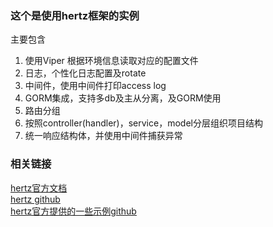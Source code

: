 ### 这个是使用hertz框架的实例
主要包含
1. 使用Viper 根据环境信息读取对应的配置文件 
2. 日志，个性化日志配置及rotate
3. 中间件，使用中间件打印access log
4. GORM集成，支持多db及主从分离，及GORM使用
5. 路由分组
6. 按照controller(handler)，service，model分层组织项目结构
7. 统一响应结构体，并使用中间件捕获异常


### 相关链接
[hertz官方文档](https://www.cloudwego.io/zh/docs/hertz/tutorials/basic-feature/middleware/basic-auth/)  
[hertz github](https://github.com/cloudwego/hertz)  
[hertz官方提供的一些示例github](https://github.com/cloudwego/hertz-examples/tree/main)
